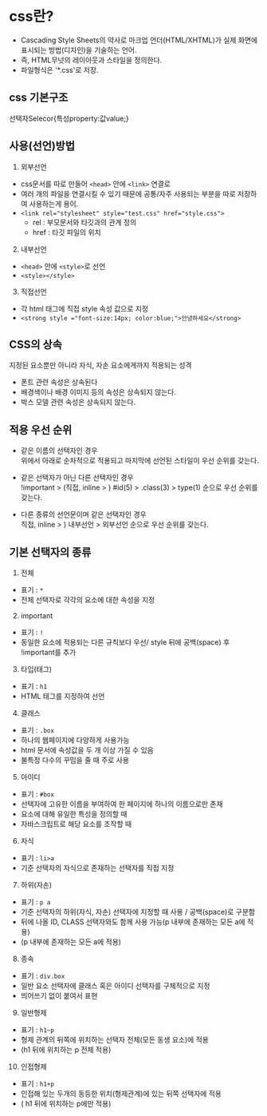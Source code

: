 # css란?

- Cascading Style Sheets의 약사로 마크업 언더(HTML/XHTML)가 실제 화면에 표시되는 방법(디자인)을 기술하는 언어.
- 즉, HTML무넛의 레이아웃과 스타일을 정의한다.
- 파일형식은 '\*.css'로 저장.

## css 기본구조

선택자Selecor{특성property:값value;}

## 사용(선언)방법

1. 외부선언

- css문서를 따로 만들어 `<head>` 안에 `<link>` 연결로
- 여러 개의 파일을 연결시킬 수 있기 때문에 공통/자주 사용되는 부분을 따로 저장하여 사용하는게 용이.
- `<link rel="stylesheet" style="test.css" href="style.css">`
  - rel : 부모문서와 타깃과의 관계 정의
  - href : 타깃 파일의 위치

2. 내부선언

- `<head>` 안에 `<style>`로 선언
- `<style></style>`

3. 직접선언

- 각 html 태그에 직접 style 속성 값으로 지정
- `<strong style ="font-size:14px; color:blue;">안녕하세요</strong>`

## CSS의 상속

지정된 요소뿐만 아니라 자식, 자손 요소에게까지 적용되는 성격

- 폰트 관련 속성은 상속된다
- 배경색이나 배경 이미지 등의 속성은 상속되지 않는다.
- 박스 모델 관련 속성은 상속되지 않는다.

## 적용 우선 순위

- 같은 이름의 선택자인 경우  
  위에서 아래로 순차적으로 적용되고 마지막에 선언된 스타일이 우선 순위를 갖는다.

- 같은 선택자가 아닌 다른 선택자인 경우  
  !important > (직접, inline > ) #id(5) > .class(3) > type(1) 순으로 우선 순위를 갖는다.
- 다른 종류의 선언문이며 같은 선택자인 경우  
  직접, inline > ) 내부선언 > 외부선언 순으로 우선 순위를 갖는다.

## 기본 선택자의 종류

1. 전체

- 표기 : `*`
- 전체 선택자로 각각의 요소에 대한 속성을 지정

2. important

- 표기 : `!`
- 동일한 요소에 적용되는 다른 규칙보다 우선/ style 뒤에 공백(space) 후 !important를 추가

3. 타입(태그)

- 표기 : `h1`
- HTML 태그를 지정하여 선언

4. 클래스

- 표기 : `.box`
- 하나의 웹페이지에 다양하게 사용가능
- html 문서에 속성값을 두 개 이상 가질 수 있음
- 불특정 다수의 꾸밈을 줄 때 주로 사용

5. 아이디

- 표기 : `#box`
- 선택자에 고유한 이름을 부여하여 한 페이지에 하나의 이름으로만 존재
- 요소에 대해 유일한 특성을 정의할 때
- 자바스크립트로 해당 요소를 조작할 때

6. 자식

- 표기 : `li>a`
- 기준 선택자의 자식으로 존재하는 선택자를 직접 지정

7. 하위(자손)

- 표기 : `p a`
- 기준 선택자의 하위(자식, 자손) 선택자에 지정할 때 사용 / 공백(space)로 구분함
- 뒤에 나올 ID, CLASS 선택자와도 함께 사용 가능(p 내부에 존재하는 모든 a에 적용)
- (p 내부에 존재하는 모든 a에 적용)

8. 종속

- 표기 : `div.box`
- 일반 요소 선택자에 클래스 혹은 아이디 선택자를 구체적으로 지정
- 띄어쓰기 없이 붙여서 표현

9. 일반형제

- 표기 : `h1~p`
- 형제 관계의 뒤쪽에 위치하는 선택자 전체(모든 동생 요소)에 적용
- (h1 뒤에 위치하는 p 전체 적용)

10. 인접형제

- 표기 : `h1+p`
- 인접해 있는 두개의 동등한 위치(형제관계)에 있는 뒤쪽 선택자에 적용
- ( h1 뒤에 위치하는 p에만 적용)
